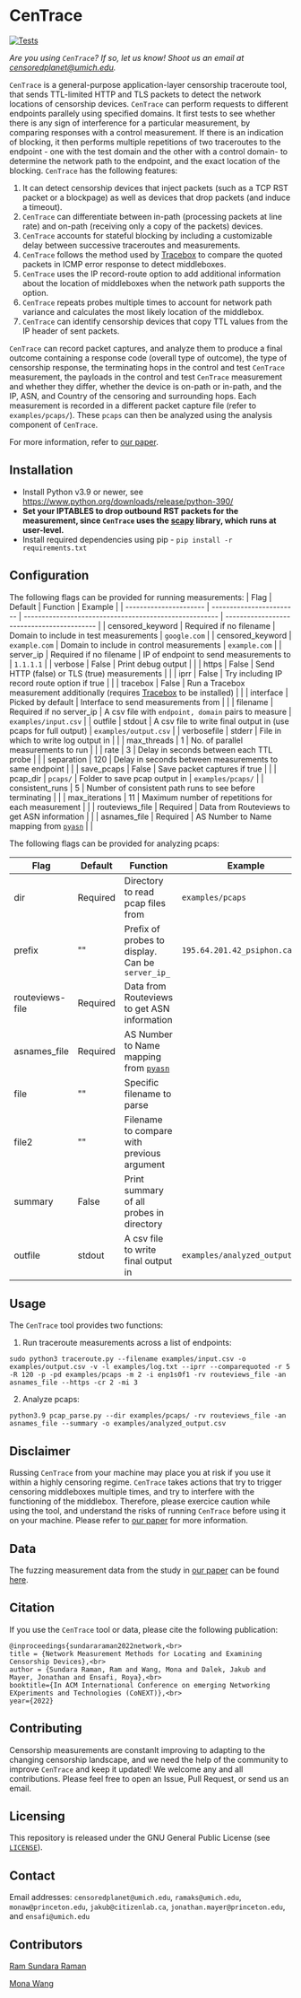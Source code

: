 # CenTrace
[![Tests](https://github.com/censoredplanet/CenTrace/workflows/Tests/badge.svg)](https://github.com/censoredplanet/CenTrace/actions)

*Are you using `CenTrace`? If so, let us know! Shoot us an email at censoredplanet@umich.edu.*

`CenTrace` is a general-purpose application-layer censorship traceroute tool, that sends TTL-limited HTTP and TLS packets to detect the network locations of censorship devices. `CenTrace` can perform requests to different endpoints parallely using specified domains. It first tests to see whether there is any sign of interference for a particular measurement, by comparing responses with a control measurement. If there is an indication of blocking, it then performs multiple repetitions of two traceroutes to the endpoint - one with the test domain and the other with a control domain- to determine the network path to the endpoint, and the exact location of the blocking. `CenTrace` has the following features:
1.  It can detect censorship devices that inject packets (such as a TCP RST packet or a blockpage) as well as devices that drop packets (and induce a timeout).
2.  `CenTrace` can differentiate between in-path (processing packets at line rate) and on-path (receiving only a copy of the packets) devices.  
3.  `CenTrace` accounts for stateful blocking by including a customizable delay between successive traceroutes and measurements. 
4.  `CenTrace` follows the method used by [Tracebox](http://www.tracebox.org/) to compare the quoted packets in ICMP error response to detect middleboxes. 
5.  `CenTrace` uses the IP record-route option to add additional information about the location of middleboxes when the network path supports the option. 
6.  `CenTrace` repeats probes multiple times to account for network path variance and calculates the most likely location of the middlebox. 
7.  `CenTrace` can identify censorship devices that copy TTL values from the IP header of sent packets. 

`CenTrace` can record packet captures, and analyze them to produce a final outcome containing a response code (overall type of outcome), the type of censorship response, the terminating hops in the control and test `CenTrace` measurement, the payloads in the control and test `CenTrace` measurement and whether they differ, whether the device is on-path or in-path, and the IP, ASN, and Country of the censoring and surrounding hops. Each measurement is recorded in a different packet capture file (refer to `examples/pcaps/`). These `pcaps` can then be analyzed using the analysis component of `CenTrace`.

For more information, refer to [our paper](https://ramakrishnansr.org/publications). 

## Installation
- Install Python v3.9 or newer, see <https://www.python.org/downloads/release/python-390/>
- **Set your IPTABLES to drop outbound RST packets for the measurement, since `CenTrace` uses the [scapy](https://scapy.net/) library, which runs at user-level.**
- Install required dependencies using pip - `pip install -r requirements.txt`

## Configuration
The following flags can be provided for running measurements:
|         Flag           |          Default         |                       Function                         |                  Example                   |
| ---------------------- | ------------------------ | ------------------------------------------------------ | ------------------------------------------ |
| censored_keyword       | Required if no filename  | Domain to include in test measurements                 | `google.com`                               |
| censored_keyword       | `example.com`            | Domain to include in control measurements              | `example.com`                              |
| server_ip              | Required if no filename  | IP of endpoint to send measurements to                 | `1.1.1.1`                                  |
| verbose                | False                    | Print debug output                                     |                                            |
| https                  | False                    | Send HTTP (false) or TLS (true) measurements           |                                            |
| iprr                   | False                    | Try including IP record route option if true           |                                            |
| tracebox               | False                    | Run a Tracebox measurement additionally (requires [Tracebox](http://www.tracebox.org/) to be installed) |                                            |
| interface              | Picked by default        | Interface to send measurements from                    |                                            |
| filename               | Required if no server_ip | A csv file with `endpoint, domain` pairs to measure    | `examples/input.csv`                       |
| outfile                | stdout                   | A csv file to write final output in (use pcaps for full output)           | `examples/output.csv`                                           |
| verbosefile            | stderr                   | File in which to write log output in                   |                                            |
| max_threads            | 1                        | No. of parallel measurements to run                    |                                            |
| rate                   | 3                        | Delay in seconds between each TTL probe                |                                            |
| separation             | 120                      | Delay in seconds between measurements to same endpoint |                                            |
| save_pcaps             | False                    | Save packet captures if true                           |                                            |
| pcap_dir               | `pcaps/`                 | Folder to save pcap output in                          | `examples/pcaps/`                          |
| consistent_runs        | 5                        | Number of consistent path runs to see before terminating   |                                            |
| max_iterations         | 11                       | Maximum number of repetitions for each measurement     |                                            |
| routeviews_file        | Required                 | Data from Routeviews to get ASN information            |                                            |
| asnames_file           | Required                 | AS Number to Name mapping from [`pyasn`](https://github.com/hadiasghari/pyasn/blob/master/pyasn-utils/pyasn_util_asnames.py)                 |                                            |

The following flags can be provided for analyzing pcaps:

|         Flag           |          Default         |                       Function                         |           Example             |
| ---------------------- | ------------------------ | ------------------------------------------------------ | ----------------------------- |
| dir                    | Required                 | Directory to read pcap files from                      | `examples/pcaps`              |
| prefix                 | ""                       | Prefix of probes to display. Can be `server_ip_`        | `195.64.201.42_psiphon.ca`   |
| routeviews-file        | Required                 | Data from Routeviews to get ASN information            |                               |
| asnames_file           | Required                 | AS Number to Name mapping from [`pyasn`](https://github.com/hadiasghari/pyasn/blob/master/pyasn-utils/pyasn_util_asnames.py)                 |                                            |
| file                  | ""                       | Specific filename to parse                             |                               |
| file2                 | ""                       | Filename to compare with previous argument             |                               |
| summary               | False                    | Print summary of all probes in directory               |                               |
| outfile                | stdout                  | A csv file to write final output in                   | `examples/analyzed_output.csv`|

 
## Usage
The `CenTrace` tool provides two functions:
1. Run traceroute measurements across a list of endpoints: 
```
sudo python3 traceroute.py --filename examples/input.csv -o examples/output.csv -v -l examples/log.txt --iprr --comparequoted -r 5 -R 120 -p -pd examples/pcaps -m 2 -i enp1s0f1 -rv routeviews_file -an asnames_file --https -cr 2 -mi 3
```
2. Analyze pcaps:
 ```
python3.9 pcap_parse.py --dir examples/pcaps/ -rv routeviews_file -an asnames_file --summary -o examples/analyzed_output.csv 
```

## Disclaimer
Russing `CenTrace` from your machine may place you at risk if you use it within a highly censoring regime. `CenTrace` takes actions that try to trigger censoring middleboxes multiple times, and try to interfere with the functioning of the middlebox. Therefore, please exercice caution while using the tool, and understand the risks of running `CenTrace` before using it on your machine. Please refer to [our paper](https://ramakrishnansr.org/publications) for more information. 

## Data
The fuzzing measurement data from the study in [our paper](https://ramakrishnansr.org/publications) can be found [here](https://drive.google.com/drive/folders/1pZWOJWDnX_0_BmXrfvC_9WOrurcPZ4lF?usp=sharing). 

## Citation
If you use the `CenTrace` tool or data, please cite the following publication:
```
@inproceedings{sundararaman2022network,<br>
title = {Network Measurement Methods for Locating and Examining Censorship Devices},<br>
author = {Sundara Raman, Ram and Wang, Mona and Dalek, Jakub and Mayer, Jonathan and Ensafi, Roya},<br>
booktitle={In ACM International Conference on emerging Networking EXperiments and Technologies (CoNEXT)},<br>
year={2022}
```

## Contributing
Censorship measurements are constanlt improving to adapting to the changing censorship landscape, and we need the help of the community to improve `CenTrace` and keep it updated! We welcome any and all contributions. Please feel free to open an Issue, Pull Request, or send us an email.

## Licensing
This repository is released under the GNU General Public License (see [`LICENSE`](LICENSE)).

## Contact
Email addresses: `censoredplanet@umich.edu`, `ramaks@umich.edu`, `monaw@princeton.edu`, `jakub@citizenlab.ca`, `jonathan.mayer@princeton.edu`, and `ensafi@umich.edu`

## Contributors

[Ram Sundara Raman](https://github.com/ramakrishnansr)

[Mona Wang](https://github.com/m0namon)


